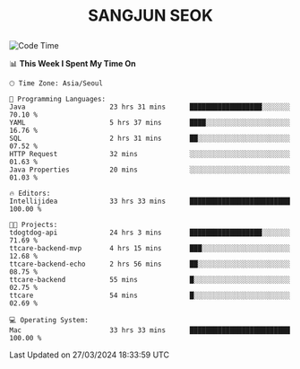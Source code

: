 <h1>
 <p align="center">
   SANGJUN SEOK
 </p>
</h1>

<!--START_SECTION:waka-->
![Code Time](http://img.shields.io/badge/Code%20Time-3%2C414%20hrs%2024%20mins-blue)

📊 **This Week I Spent My Time On** 

```text
🕑︎ Time Zone: Asia/Seoul

💬 Programming Languages: 
Java                     23 hrs 31 mins      ██████████████████░░░░░░░   70.10 % 
YAML                     5 hrs 37 mins       ████░░░░░░░░░░░░░░░░░░░░░   16.76 % 
SQL                      2 hrs 31 mins       ██░░░░░░░░░░░░░░░░░░░░░░░   07.52 % 
HTTP Request             32 mins             ░░░░░░░░░░░░░░░░░░░░░░░░░   01.63 % 
Java Properties          20 mins             ░░░░░░░░░░░░░░░░░░░░░░░░░   01.03 % 

🔥 Editors: 
Intellijidea             33 hrs 33 mins      █████████████████████████   100.00 % 

🐱‍💻 Projects: 
tdogtdog-api             24 hrs 3 mins       ██████████████████░░░░░░░   71.69 % 
ttcare-backend-mvp       4 hrs 15 mins       ███░░░░░░░░░░░░░░░░░░░░░░   12.68 % 
ttcare-backend-echo      2 hrs 56 mins       ██░░░░░░░░░░░░░░░░░░░░░░░   08.75 % 
ttcare-backend           55 mins             █░░░░░░░░░░░░░░░░░░░░░░░░   02.75 % 
ttcare                   54 mins             █░░░░░░░░░░░░░░░░░░░░░░░░   02.69 % 

💻 Operating System: 
Mac                      33 hrs 33 mins      █████████████████████████   100.00 % 
```


 Last Updated on 27/03/2024 18:33:59 UTC
<!--END_SECTION:waka-->
